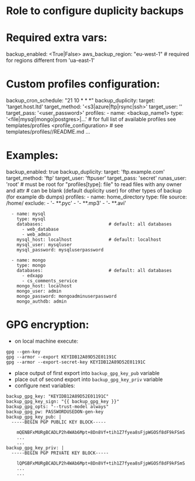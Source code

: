 Role to configure duplicity backups
===================================

Required extra vars:
====================

backup_enabled: <True|False>
aws_backup_region: "eu-west-1" # required for regions different from 'ua-east-1'

Custom profiles configuration:
==============================

backup_cron_schedule: "21 10 * * *"
backup_duplicity:
    target: 'target.host.ltd'
    target_method: '<s3|azure|ftp|rsync|ssh>'
    target_user: '<username>'
    target_pass: '<user_password>'
    profiles:
      - name: <backup_name1>
        type: '<file|mysql|mongo|postgres>|...'    # for full list of available profiles see templates/profiles
        <profile_configuration>                    # see templates/profiles/<type>/README.md
      ...

Examples:
=========
backup_enabled: true
backup_duplicity:
    target: 'ftp.example.com'
    target_method: 'ftp'
    target_user: 'ftpuser'
    target_pass: 'secret'
    runas_user: 'root'     # must be root for "profiles[type]: file" to read files with any owner and attr
                           # can be blank (default duplicity user) for other types of backup (for example db dumps)
    profiles:
      - name: home_directory
        type: file
        source: /home/
        exclude:
          - '- **.pyc'
          - '- **.mp3'
          - '- **.avi'

      - name: mysql
        type: mysql
        databases:                         # default: all databases
          - web_database
          - web_admin
        mysql_host: localhost              # default: localhost
        mysql_user: mysqluser
        mysql_password: mysqluserpassword

      - name: mongo
        type: mongo
        databases:                         # default: all databases
          - edxapp
          - cs_comments_service
        mongo_host: localhost
        mongo_user: admin
        mongo_password: mongoadminuserpassword
        mongo_authdb: admin

GPG encryption:
===============

- on local machine execute:
```
gpg --gen-key
gpg --armor --export KEYIDB12A89D52E01191C
gpg --armor --export-secret-key KEYIDB12A89D52E01191C
```
- place output of first export into `backup_gpg_key_pub` variable
- place out of second export into `backup_gpg_key_priv` variable
- configure next variables:
```
backup_gpg_key: "KEYIDB12A89D52E01191C"
backup_gpg_key_sign: "{{ backup_gpg_key }}"
backup_gpg_opts: "--trust-model always"
backup_gpg_pw: PASSWORDUSEDON-gen-key
backup_gpg_key_pub: |
  -----BEGIN PGP PUBLIC KEY BLOCK-----

    mQENBFxMURgBCADLP2h4WAb6Mpt+8Dn8Vf+tih1Z7fyea8sFjpWGOSf8dF9kFSmS
    ...
    ...
backup_gpg_key_priv: |
  -----BEGIN PGP PRIVATE KEY BLOCK-----

    lQPGBFxMURgBCADLP2h4WAb6Mpt+8Dn8Vf+tih1Z7fyea8sFjpWGOSf8dF9kFSmS
    ...
    ...
```
